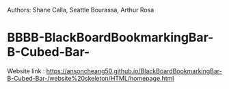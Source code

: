 Authors: Shane Calla, Seattle Bourassa, Arthur Rosa



# BBBB-BlackBoardBookmarkingBar-B-Cubed-Bar-

Website link : https://ansoncheang50.github.io/BlackBoardBookmarkingBar-B-Cubed-Bar-/website%20skeleton/HTML/homepage.html
